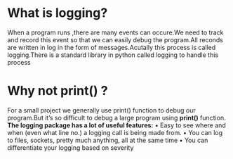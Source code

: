  # **What is logging?**
When a program runs ,there are many events can occure.We need to track and record this event so that we can easily debug the program.All reconds are written in log in the form of messages.Acutally this process is called logging.There is a standard library in python called logging to handle this process

# Why not print() ?
For a small project we generally use print() function to debug our program.But it’s so difficult to debug a large program using **print()** function.
**The logging package has a lot of useful features:**
 •	Easy to see where and when (even what line no.) a logging call is being made from.
 •	You can log to files, sockets, pretty much anything, all at the same time
 •	You can differentiate your logging based on severity
